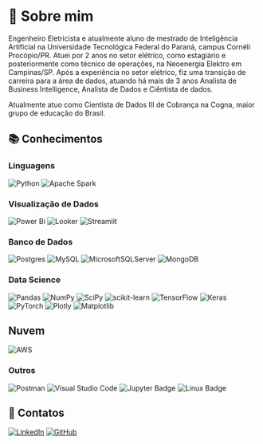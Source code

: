 # 📜 Sobre mim

Engenheiro Eletricista e atualmente aluno de mestrado de Inteligência Artificial na Universidade Tecnológica Federal do Paraná, campus Cornéli Procópio/PR. Atuei por 2 anos no setor elétrico, como estagiário e posteriormente como técnico de operações, na Neoenergia Elektro em Campinas/SP. Após a experiência no setor elétrico, fiz uma transição de carreira para a área de dados, atuando há mais de  3 anos Analista de Business Intelligence, Analista de Dados e Ciêntista de dados.   

Atualmente atuo como Cientista de Dados III de Cobrança na Cogna, maior grupo de educação do Brasil.


## 📚 Conhecimentos
### Linguagens
![Python](https://img.shields.io/badge/Python-14354C?style=for-the-badge&logo=python&logoColor=white)
![Apache Spark](https://img.shields.io/badge/Apache%20Spark-FDEE21?style=flat-square&logo=apachespark&logoColor=black)



### Visualização de Dados
![Power Bi](https://img.shields.io/badge/power_bi-F2C811?style=for-the-badge&logo=powerbi&logoColor=black)
![Looker](https://img.shields.io/badge/Looker-4285F4?logo=looker&logoColor=fff&style=for-the-badge)
![Streamlit](https://img.shields.io/badge/Streamlit-FF4B4B?logo=streamlit&logoColor=fff&style=for-the-badge)

### Banco de Dados
![Postgres](https://img.shields.io/badge/postgres-%23316192.svg?style=for-the-badge&logo=postgresql&logoColor=white)
![MySQL](https://img.shields.io/badge/mysql-%2300f.svg?style=for-the-badge&logo=mysql&logoColor=white)
![MicrosoftSQLServer](https://img.shields.io/badge/Microsoft%20SQL%20Server-CC2927?style=for-the-badge&logo=microsoft%20sql%20server&logoColor=white)
![MongoDB](https://img.shields.io/badge/MongoDB-%234ea94b.svg?style=for-the-badge&logo=mongodb&logoColor=white)

### Data Science
![Pandas](https://img.shields.io/badge/pandas-150458?logo=pandas&logoColor=fff&style=for-the-badge)
![NumPy](https://img.shields.io/badge/NumPy-013243?logo=numpy&logoColor=fff&style=for-the-badge)
![SciPy](https://img.shields.io/badge/SciPy-%230C55A5.svg?style=for-the-badge&logo=scipy&logoColor=%white)
![scikit-learn](https://img.shields.io/badge/scikit--learn-F7931E?logo=scikitlearn&logoColor=fff&style=for-the-badge)
![TensorFlow](https://img.shields.io/badge/TensorFlow-FF6F00?logo=tensorflow&logoColor=fff&style=for-the-badge)
![Keras](https://img.shields.io/badge/Keras-D00000?logo=keras&logoColor=fff&style=for-the-badge)
![PyTorch](https://img.shields.io/badge/PyTorch-%23EE4C2C.svg?style=for-the-badge&logo=PyTorch&logoColor=white)
![Plotly](https://img.shields.io/badge/Plotly-3F4F75?logo=plotly&logoColor=fff&style=for-the-badge)
![Matplotlib](https://img.shields.io/badge/Matplotlib-%23ffffff.svg?style=for-the-badge&logo=Matplotlib&logoColor=black)


## Nuvem
![AWS](https://img.shields.io/badge/AWS-%23FF9900.svg?style=for-the-badge&logo=amazon-aws&logoColor=white)


### Outros
![Postman](https://img.shields.io/badge/Postman-FF6C37?logo=postman&logoColor=fff&style=for-the-badge)
![Visual Studio Code](https://img.shields.io/badge/Visual%20Studio%20Code-007ACC?logo=visualstudiocode&logoColor=fff&style=for-the-badge)
![Jupyter Badge](https://img.shields.io/badge/Jupyter-F37626?logo=jupyter&logoColor=fff&style=for-the-badge)
![Linux Badge](https://img.shields.io/badge/Linux-FCC624?logo=linux&logoColor=000&style=for-the-badge)

## 🔗 Contatos
[![LinkedIn](https://img.shields.io/badge/linkedin-%230077B5.svg?style=for-the-badge&logo=linkedin&logoColor=white)](https://linkedin.com/in/paulorandradejr)
[![GitHub](https://img.shields.io/badge/github-%23121011.svg?style=for-the-badge&logo=github&logoColor=white)](https://github.com/andrade1995/)
